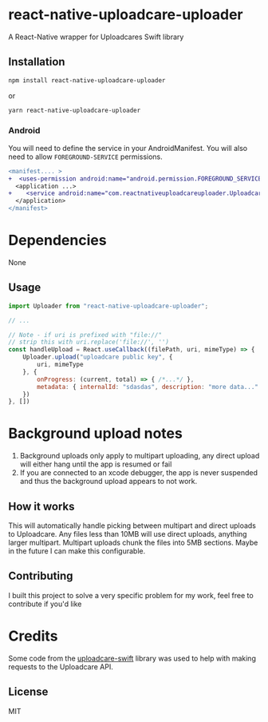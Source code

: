 # react-native-uploadcare-uploader

A React-Native wrapper for Uploadcares Swift library

## Installation

```sh
npm install react-native-uploadcare-uploader
```
or
```sh
yarn react-native-uploadcare-uploader
```

### Android

You will need to define the service in your AndroidManifest. You will also need to allow `FOREGROUND-SERVICE` permissions.

```diff
<manifest.... >
+  <uses-permission android:name="android.permission.FOREGROUND_SERVICE" />
  <application ...>
+    <service android:name="com.reactnativeuploadcareuploader.UploadcareUploaderService" />
  </application>
</manifest>
```

# Dependencies

None

## Usage

```js
import Uploader from "react-native-uploadcare-uploader";

// ...

// Note - if uri is prefixed with "file://"
// strip this with uri.replace('file://', '')
const handleUpload = React.useCallback((filePath, uri, mimeType) => {
    Uploader.upload("uploadcare public key", {
        uri, mimeType
    }, {
        onProgress: (current, total) => { /*...*/ },
        metadata: { internalId: "sdasdas", description: "more data..." },
    })
}, [])
```

# Background upload notes

1. Background uploads only apply to multipart uploading, any direct upload will either hang until the app is resumed or fail
2. If you are connected to an xcode debugger, the app is never suspended and thus the background upload appears to not work.

## How it works

This will automatically handle picking between multipart and direct uploads to Uploadcare. Any files less than 10MB will use direct uploads, anything larger multipart. Multipart uploads chunk the files into 5MB sections. Maybe in the future I can make this configurable.

## Contributing

I built this project to solve a very specific problem for my work, feel free to contribute if you'd like

# Credits
Some code from the [uploadcare-swift](https://github.com/uploadcare/uploadcare-swift) library was used to help with making requests to the Uploadcare API.

## License

MIT
